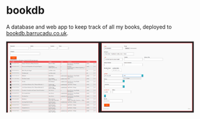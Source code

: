 bookdb
======

A database and web app to keep track of all my books, deployed to [bookdb.barrucadu.co.uk](https://bookdb.barrucadu.co.uk/search).

![bookdb](bookdb.png)
